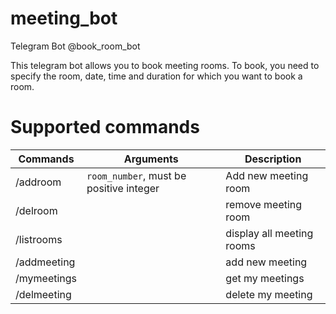 # meeting_bot
Telegram  Bot @book_room_bot

This telegram bot allows you to book meeting rooms. To book, you need to specify the room, date, time and duration for which you want to book a room.

# Supported  commands


| Commands       |Arguments                               |Description                         |
|----------------|----------------------------------------|-------------------------------|
|/addroom        |`room_number`, must be positive integer |Add new meeting room           |
|/delroom        |                                        |remove meeting room            |
|/listrooms      |                                        |display all meeting rooms      |
|/addmeeting     |                                        |add new meeting                |
|/mymeetings     |                                        |get my meetings                |
|/delmeeting     |                                        |delete my meeting              |